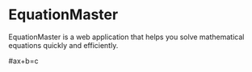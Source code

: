 # EquationMaster

EquationMaster is a web application that helps you solve mathematical equations quickly and efficiently.


#ax+b=c
